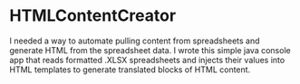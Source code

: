 # HTMLContentCreator
I needed a way to automate pulling content from spreadsheets and generate HTML from the spreadsheet data. I wrote this simple java console app that reads formatted .XLSX spreadsheets and injects their values into HTML templates to generate translated blocks of HTML content.
